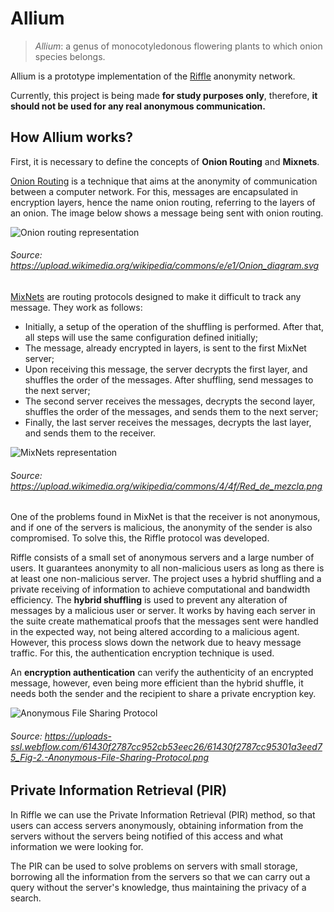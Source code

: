 # Allium

> _Allium_: a genus of monocotyledonous flowering plants to which onion species belongs.

Allium is a prototype implementation of the [Riffle](https://people.csail.mit.edu/devadas/pubs/riffle.pdf) anonymity network.
 
Currently, this project is being made **for study purposes only**, therefore, **it should not be used for any real anonymous communication.**

## How Allium works?

First, it is necessary to define the concepts of **Onion Routing** and **Mixnets**.

[Onion Routing](https://en.wikipedia.org/wiki/Onion_routing) is a technique that aims at the anonymity of communication between a computer network. For this, messages are encapsulated in encryption layers, hence the name onion routing, referring to the layers of an onion. The image below shows a message being sent with onion routing.

![Onion routing representation](https://upload.wikimedia.org/wikipedia/commons/e/e1/Onion_diagram.svg)
###### Source: https://upload.wikimedia.org/wikipedia/commons/e/e1/Onion_diagram.svg

[MixNets](https://en.wikipedia.org/wiki/Mix_network) are routing protocols designed to make it difficult to track any message. They work as follows:

- Initially, a setup of the operation of the shuffling is performed. After that, all steps will use the same configuration defined initially;
- The message, already encrypted in layers, is sent to the first MixNet server;
- Upon receiving this message, the server decrypts the first layer, and shuffles the order of the messages. After shuffling, send messages to the next server;
- The second server receives the messages, decrypts the second layer, shuffles the order of the messages, and sends them to the next server;
- Finally, the last server receives the messages, decrypts the last layer, and sends them to the receiver.

![MixNets representation](https://upload.wikimedia.org/wikipedia/commons/4/4f/Red_de_mezcla.png)
###### Source: https://upload.wikimedia.org/wikipedia/commons/4/4f/Red_de_mezcla.png

One of the problems found in MixNet is that the receiver is not anonymous, and if one of the servers is malicious, the anonymity of the sender is also compromised. To solve this, the Riffle protocol was developed.

Riffle consists of a small set of anonymous servers and a large number of users. It guarantees anonymity to all non-malicious users as long as there is at least one non-malicious server. The project uses a hybrid shuffling and a private receiving of information to achieve computational and bandwidth efficiency.
The **hybrid shuffling**  is used to prevent any alteration of messages by a malicious user or server. It works by having each server in the suite create mathematical proofs that the messages sent were handled in the expected way, not being altered according to a malicious agent. However, this process slows down the network due to heavy message traffic. For this, the authentication encryption technique is used.

An **encryption authentication** can verify the authenticity of an encrypted message, however, even being more efficient than the hybrid shuffle, it needs both the sender and the recipient to share a private encryption key.

![Anonymous File Sharing Protocol](https://uploads-ssl.webflow.com/61430f2787cc952cb53eec26/61430f2787cc95301a3eed75_Fig-2.-Anonymous-File-Sharing-Protocol.png)
###### Source: https://uploads-ssl.webflow.com/61430f2787cc952cb53eec26/61430f2787cc95301a3eed75_Fig-2.-Anonymous-File-Sharing-Protocol.png

## Private Information Retrieval (PIR)

In Riffle we can use the Private Information Retrieval (PIR) method, so that users can access servers anonymously, obtaining information from the servers without the servers being notified of this access and what information we were looking for.

The PIR can be used to solve problems on servers with small storage, borrowing all the information from the servers so that we can carry out a query without the server's knowledge, thus maintaining the privacy of a search.
